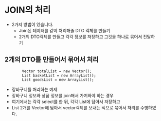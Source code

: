 # JOIN의 처리 
- 2가지 방법이 있습니다.
  - Join된 데이터를 같이 처리해줄 DTO 객체를 만들기
  - 2개의 DTO객체를 만들고 각각 정보를 저장하고 그것을 하나로 묶어서 전달하기 

## 2개의 DTO를 만들어서 묶어서 처리
```
		Vector totalList = new Vector();
		List basketList = new ArrayList();
		List goodsList = new ArrayList();
```
- 장바구니를 처리하는 예제 
- 장바구니 정보와 상품 정보를 join해서 가져와야 하는 경우
- 여기에서는 각각 select를 한 뒤, 각각 List에 담아서 저장하고
- List 2개를 Vector에 담아서 vector객체를 보내는 식으로 묶어서 처리를 수행하였다.
